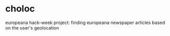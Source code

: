 # choloc
europeana hack-week project: finding europeana newspaper articles based on the user's geolocation

